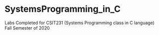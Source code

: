 # SystemsProgramming_in_C
Labs Completed for CSIT231 (Systems Programming class in C language) Fall Semester of 2020
